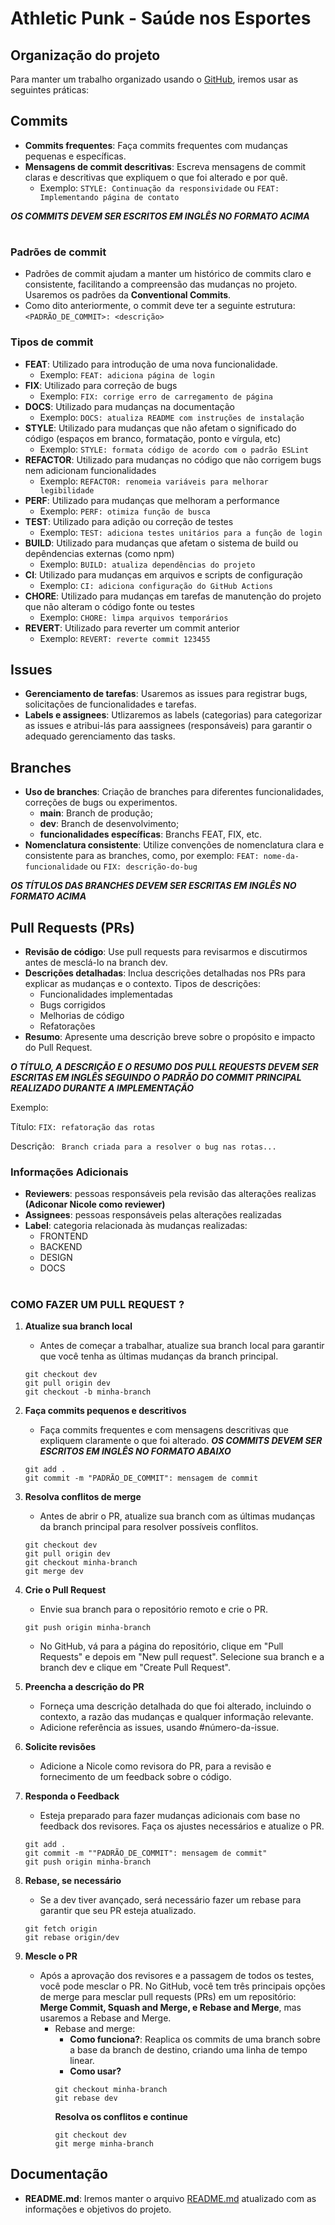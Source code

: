 # Athletic Punk - Saúde nos Esportes
## Organização do projeto
Para manter um trabalho organizado usando o [GitHub](https://github.com/), iremos usar as seguintes práticas:

## Commits
- **Commits frequentes**: Faça commits frequentes com mudanças pequenas e específicas.
- **Mensagens de commit descritivas**: Escreva mensagens de commit claras e descritivas que expliquem o que foi alterado e por quê.
    - Exemplo: `STYLE: Continuação da responsividade` ou `FEAT: Implementando página de contato`

***OS COMMITS DEVEM SER ESCRITOS EM INGLÊS NO FORMATO ACIMA***

#

### Padrões de commit
- Padrões de commit ajudam a manter um histórico de commits claro e consistente, facilitando a compreensão das mudanças no projeto. Usaremos os padrões da **Conventional Commits**.
- Como dito anteriormente, o commit deve ter a seguinte estrutura: `<PADRÃO_DE_COMMIT>: <descrição>`

### Tipos de commit
- **FEAT**: Utilizado para introdução de uma nova funcionalidade.
    - Exemplo: `FEAT: adiciona página de login`
- **FIX**: Utilizado para correção de bugs
    - Exemplo: `FIX: corrige erro de carregamento de página`
- **DOCS**: Utilizado para mudanças na documentação
    - Exemplo: `DOCS: atualiza README com instruções de instalação`
- **STYLE**: Utilizado para mudanças que não afetam o significado do código (espaços em branco, formatação, ponto e vírgula, etc)
    - Exemplo: `STYLE: formata código de acordo com o padrão ESLint`
- **REFACTOR**: Utilizado para mudanças no código que não corrigem bugs nem adicionam funcionalidades
    - Exemplo: `REFACTOR: renomeia variáveis para melhorar legibilidade`
- **PERF**: Utilizado para mudanças que melhoram a performance
    - Exemplo: `PERF: otimiza função de busca`
- **TEST**: Utilizado para adição ou correção de testes
    - Exemplo: `TEST: adiciona testes unitários para a função de login`
- **BUILD**: Utilizado para mudanças que afetam o sistema de build ou depêndencias externas (como npm)
    - Exemplo: `BUILD: atualiza dependências do projeto`
- **CI**: Utilizado para mudanças em arquivos e scripts de configuração
    - Exemplo: `CI: adiciona configuração do GitHub Actions`
- **CHORE**: Utilizado para mudanças em tarefas de manutenção do projeto que não alteram o código fonte ou testes
    - Exemplo: `CHORE: limpa arquivos temporários`
- **REVERT**: Utilizado para reverter um commit anterior
    - Exemplo: `REVERT: reverte commit 123455`


## Issues
- **Gerenciamento de tarefas**: Usaremos as issues para registrar bugs, solicitações de funcionalidades e tarefas.
- **Labels e assignees**: Utlizaremos as labels (categorias) para categorizar as issues e atribui-lás para aassignees (responsáveis) para garantir o adequado gerenciamento das tasks.

## Branches
- **Uso de branches**: Criação de branches para diferentes funcionalidades, correções de bugs ou experimentos. 
    - **main**: Branch de produção;
    - **dev**: Branch de desenvolvimento;
    - **funcionalidades específicas**: Branchs FEAT, FIX, etc.
- **Nomenclatura consistente**: Utilize convenções de nomenclatura clara e consistente para as branches, como, por exemplo: `FEAT: nome-da-funcionalidade` ou `FIX: descrição-do-bug`

***OS TÍTULOS DAS BRANCHES DEVEM SER ESCRITAS EM INGLÊS NO FORMATO ACIMA***

## Pull Requests (PRs)
- **Revisão de código**: Use pull requests para revisarmos e discutirmos antes de mesclá-lo na branch dev.
- **Descrições detalhadas**: Inclua descrições detalhadas nos PRs para explicar as mudanças e o contexto. Tipos de descrições:
    - Funcionalidades implementadas
    - Bugs corrigidos
    - Melhorias de código
    - Refatorações
- **Resumo**: Apresente uma descrição breve sobre o propósito e impacto do Pull Request.

***O TÍTULO, A DESCRIÇÃO E O RESUMO DOS PULL REQUESTS DEVEM SER ESCRITAS EM INGLÊS SEGUINDO O PADRÃO DO COMMIT PRINCIPAL REALIZADO DURANTE A IMPLEMENTAÇÃO***

Exemplo: 

Título: `FIX: refatoração das rotas`

Descrição: ` Branch criada para a resolver o bug nas rotas...`

### Informações Adicionais
- **Reviewers**: pessoas responsáveis pela revisão das alterações realizas **(Adiconar Nicole como reviewer)**
- **Assignees**: pessoas responsáveis pelas alterações realizadas
- **Label**: categoria relacionada às mudanças realizadas:
    - FRONTEND
    - BACKEND
    - DESIGN
    - DOCS

#

### COMO FAZER UM PULL REQUEST ?
1. **Atualize sua branch local**
    - Antes de começar a trabalhar, atualize sua branch local para garantir que você tenha as últimas mudanças da branch principal.
    ```
    git checkout dev
    git pull origin dev
    git checkout -b minha-branch
    ```
2. **Faça commits pequenos e descritivos**
    - Faça commits frequentes e com mensagens descritivas que expliquem claramente o que foi alterado.
    ***OS COMMITS DEVEM SER ESCRITOS EM INGLÊS NO FORMATO ABAIXO***
    ```
    git add .
    git commit -m "PADRÃO_DE_COMMIT": mensagem de commit
    ```

3. **Resolva conflitos de merge**
    - Antes de abrir o PR, atualize sua branch com as últimas mudanças da branch principal para resolver possíveis conflitos.
    ```
    git checkout dev
    git pull origin dev
    git checkout minha-branch
    git merge dev
    ```

4. **Crie o Pull Request**
    - Envie sua branch para o repositório remoto e crie o PR.
    ```
    git push origin minha-branch
    ```
    - No GitHub, vá para a página do repositório, clique em "Pull Requests" e depois em "New pull request". Selecione sua branch e a branch dev e clique em "Create Pull Request".

5. **Preencha a descrição do PR**
    - Forneça uma descrição detalhada do que foi alterado, incluindo o contexto, a razão das mudanças e qualquer informação relevante.
    - Adicione referência as issues, usando #número-da-issue.

6. **Solicite revisões**
    - Adicione a Nicole como revisora do PR, para a revisão e fornecimento de um feedback sobre o código.

7. **Responda o Feedback**
    - Esteja preparado para fazer mudanças adicionais com base no feedback dos revisores. Faça os ajustes necessários e atualize o PR.
    ```
    git add .
    git commit -m ""PADRÃO_DE_COMMIT": mensagem de commit"
    git push origin minha-branch
    ```

8. **Rebase, se necessário**
    - Se a dev tiver avançado, será necessário fazer um rebase para garantir que seu PR esteja atualizado.
    ```
    git fetch origin
    git rebase origin/dev
    ```

9. **Mescle o PR**
    - Após a aprovação dos revisores e a passagem de todos os testes, você pode mesclar o PR. No GitHub, você tem três principais opções de merge para mesclar pull requests (PRs) em um repositório: **Merge Commit, Squash and Merge, e Rebase and Merge**, mas usaremos a Rebase and Merge.
        - Rebase and merge:
            - **Como funciona?**: Reaplica os commits de uma branch sobre a base da branch de destino, criando uma linha de tempo linear.
            - **Como usar?**
            ```
            git checkout minha-branch
            git rebase dev
            ```
            **Resolva os conflitos e continue**
            ```
            git checkout dev
            git merge minha-branch
            ```

## Documentação
- **README.md**: Iremos manter o arquivo [README.md](./profile/README.md) atualizado com as informações e objetivos do projeto.